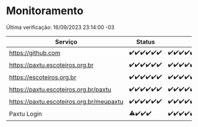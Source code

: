 # Monitoramento

Última verificação: 16/09/2023 23:14:00 -03

|Serviço|Status|Últimas 24h|
|---|---|---|
|https://github.com|<span title="2023-09-11: OK=5">✔️</span><span title="2023-09-12: OK=25">✔️</span><span title="2023-09-13: OK=31">✔️</span><span title="2023-09-14: OK=24">✔️</span><span title="2023-09-15: OK=24">✔️</span><span title="2023-09-16: OK=3">✔️</span>|<span title="16/09/2023 00:06:00 -03 : 200">✔️</span><span title="16/09/2023 01:07:00 -03 : 200">✔️</span><span title="16/09/2023 02:03:00 -03 : 200">✔️</span><span title="16/09/2023 03:07:00 -03 : 200">✔️</span><span title="16/09/2023 04:03:00 -03 : 200">✔️</span><span title="16/09/2023 05:07:00 -03 : 200">✔️</span><span title="16/09/2023 06:03:00 -03 : 200">✔️</span><span title="16/09/2023 07:04:00 -03 : 200">✔️</span><span title="16/09/2023 08:02:00 -03 : 200">✔️</span><span title="16/09/2023 09:09:00 -03 : 200">✔️</span><span title="16/09/2023 10:03:00 -03 : 200">✔️</span><span title="16/09/2023 11:03:00 -03 : 200">✔️</span><span title="16/09/2023 12:03:00 -03 : 200">✔️</span><span title="16/09/2023 13:06:00 -03 : 200">✔️</span><span title="16/09/2023 14:02:00 -03 : 200">✔️</span><span title="16/09/2023 15:06:00 -03 : 200">✔️</span><span title="16/09/2023 16:02:00 -03 : 200">✔️</span><span title="16/09/2023 17:04:00 -03 : 200">✔️</span><span title="16/09/2023 18:03:00 -03 : 200">✔️</span><span title="16/09/2023 19:03:00 -03 : 200">✔️</span><span title="16/09/2023 20:03:00 -03 : 200">✔️</span><span title="16/09/2023 21:30:00 -03 : 200">✔️</span><span title="16/09/2023 22:42:00 -03 : 200">✔️</span><span title="16/09/2023 23:14:00 -03 : 200">✔️</span>|
|https://paxtu.escoteiros.org.br|<span title="2023-09-11: OK=5">✔️</span><span title="2023-09-12: OK=25">✔️</span><span title="2023-09-13: OK=31">✔️</span><span title="2023-09-14: OK=24">✔️</span><span title="2023-09-15: OK=24">✔️</span><span title="2023-09-16: OK=3">✔️</span>|<span title="16/09/2023 00:06:00 -03 : 200">✔️</span><span title="16/09/2023 01:07:00 -03 : 200">✔️</span><span title="16/09/2023 02:03:00 -03 : 200">✔️</span><span title="16/09/2023 03:07:00 -03 : 200">✔️</span><span title="16/09/2023 04:03:00 -03 : 200">✔️</span><span title="16/09/2023 05:07:00 -03 : 200">✔️</span><span title="16/09/2023 06:03:00 -03 : 200">✔️</span><span title="16/09/2023 07:04:00 -03 : 200">✔️</span><span title="16/09/2023 08:02:00 -03 : 200">✔️</span><span title="16/09/2023 09:09:00 -03 : 200">✔️</span><span title="16/09/2023 10:03:00 -03 : 200">✔️</span><span title="16/09/2023 11:03:00 -03 : 200">✔️</span><span title="16/09/2023 12:03:00 -03 : 200">✔️</span><span title="16/09/2023 13:06:00 -03 : 200">✔️</span><span title="16/09/2023 14:02:00 -03 : 200">✔️</span><span title="16/09/2023 15:06:00 -03 : 200">✔️</span><span title="16/09/2023 16:02:00 -03 : 200">✔️</span><span title="16/09/2023 17:04:00 -03 : 200">✔️</span><span title="16/09/2023 18:03:00 -03 : 200">✔️</span><span title="16/09/2023 19:03:00 -03 : 200">✔️</span><span title="16/09/2023 20:03:00 -03 : 200">✔️</span><span title="16/09/2023 21:30:00 -03 : 200">✔️</span><span title="16/09/2023 22:42:00 -03 : 200">✔️</span><span title="16/09/2023 23:14:00 -03 : 200">✔️</span>|
|https://escoteiros.org.br|<span title="2023-09-11: OK=5">✔️</span><span title="2023-09-12: OK=25">✔️</span><span title="2023-09-13: OK=31">✔️</span><span title="2023-09-14: OK=24">✔️</span><span title="2023-09-15: OK=24">✔️</span><span title="2023-09-16: OK=3">✔️</span>|<span title="16/09/2023 00:06:00 -03 : 200">✔️</span><span title="16/09/2023 01:07:00 -03 : 200">✔️</span><span title="16/09/2023 02:03:00 -03 : 200">✔️</span><span title="16/09/2023 03:07:00 -03 : 200">✔️</span><span title="16/09/2023 04:03:00 -03 : 200">✔️</span><span title="16/09/2023 05:07:00 -03 : 200">✔️</span><span title="16/09/2023 06:03:00 -03 : 200">✔️</span><span title="16/09/2023 07:04:00 -03 : 200">✔️</span><span title="16/09/2023 08:02:00 -03 : 200">✔️</span><span title="16/09/2023 09:09:00 -03 : 200">✔️</span><span title="16/09/2023 10:03:00 -03 : 200">✔️</span><span title="16/09/2023 11:03:00 -03 : 200">✔️</span><span title="16/09/2023 12:03:00 -03 : 200">✔️</span><span title="16/09/2023 13:06:00 -03 : 200">✔️</span><span title="16/09/2023 14:02:00 -03 : 200">✔️</span><span title="16/09/2023 15:06:00 -03 : 200">✔️</span><span title="16/09/2023 16:02:00 -03 : 200">✔️</span><span title="16/09/2023 17:04:00 -03 : 200">✔️</span><span title="16/09/2023 18:03:00 -03 : 200">✔️</span><span title="16/09/2023 19:03:00 -03 : 200">✔️</span><span title="16/09/2023 20:03:00 -03 : 200">✔️</span><span title="16/09/2023 21:30:00 -03 : 200">✔️</span><span title="16/09/2023 22:42:00 -03 : 200">✔️</span><span title="16/09/2023 23:14:00 -03 : 200">✔️</span>|
|https://paxtu.escoteiros.org.br/paxtu|<span title="2023-09-11: OK=1">✔️</span><span title="2023-09-12: OK=25">✔️</span><span title="2023-09-13: OK=31">✔️</span><span title="2023-09-14: OK=24">✔️</span><span title="2023-09-15: OK=24">✔️</span><span title="2023-09-16: OK=3">✔️</span>|<span title="16/09/2023 00:06:00 -03 : 200">✔️</span><span title="16/09/2023 01:07:00 -03 : 200">✔️</span><span title="16/09/2023 02:03:00 -03 : 200">✔️</span><span title="16/09/2023 03:07:00 -03 : 200">✔️</span><span title="16/09/2023 04:03:00 -03 : 200">✔️</span><span title="16/09/2023 05:07:00 -03 : 200">✔️</span><span title="16/09/2023 06:03:00 -03 : 200">✔️</span><span title="16/09/2023 07:04:00 -03 : 200">✔️</span><span title="16/09/2023 08:02:00 -03 : 200">✔️</span><span title="16/09/2023 09:09:00 -03 : 200">✔️</span><span title="16/09/2023 10:04:00 -03 : 200">✔️</span><span title="16/09/2023 11:03:00 -03 : 200">✔️</span><span title="16/09/2023 12:03:00 -03 : 200">✔️</span><span title="16/09/2023 13:06:00 -03 : 200">✔️</span><span title="16/09/2023 14:02:00 -03 : 200">✔️</span><span title="16/09/2023 15:06:00 -03 : 200">✔️</span><span title="16/09/2023 16:02:00 -03 : 200">✔️</span><span title="16/09/2023 17:04:00 -03 : 200">✔️</span><span title="16/09/2023 18:03:00 -03 : 200">✔️</span><span title="16/09/2023 19:03:00 -03 : 200">✔️</span><span title="16/09/2023 20:03:00 -03 : 200">✔️</span><span title="16/09/2023 21:30:00 -03 : 200">✔️</span><span title="16/09/2023 22:42:00 -03 : 200">✔️</span><span title="16/09/2023 23:14:00 -03 : 200">✔️</span>|
|https://paxtu.escoteiros.org.br/meupaxtu|<span title="2023-09-11: OK=1">✔️</span><span title="2023-09-12: OK=25">✔️</span><span title="2023-09-13: OK=31">✔️</span><span title="2023-09-14: OK=24">✔️</span><span title="2023-09-15: OK=24">✔️</span><span title="2023-09-16: OK=3">✔️</span>|<span title="16/09/2023 00:06:00 -03 : 200">✔️</span><span title="16/09/2023 01:07:00 -03 : 200">✔️</span><span title="16/09/2023 02:03:00 -03 : 200">✔️</span><span title="16/09/2023 03:07:00 -03 : 200">✔️</span><span title="16/09/2023 04:03:00 -03 : 200">✔️</span><span title="16/09/2023 05:07:00 -03 : 200">✔️</span><span title="16/09/2023 06:03:00 -03 : 200">✔️</span><span title="16/09/2023 07:04:00 -03 : 200">✔️</span><span title="16/09/2023 08:02:00 -03 : 200">✔️</span><span title="16/09/2023 09:09:00 -03 : 200">✔️</span><span title="16/09/2023 10:04:00 -03 : 200">✔️</span><span title="16/09/2023 11:03:00 -03 : 200">✔️</span><span title="16/09/2023 12:03:00 -03 : 200">✔️</span><span title="16/09/2023 13:06:00 -03 : 200">✔️</span><span title="16/09/2023 14:02:00 -03 : 200">✔️</span><span title="16/09/2023 15:06:00 -03 : 200">✔️</span><span title="16/09/2023 16:02:00 -03 : 200">✔️</span><span title="16/09/2023 17:04:00 -03 : 200">✔️</span><span title="16/09/2023 18:03:00 -03 : 200">✔️</span><span title="16/09/2023 19:03:00 -03 : 200">✔️</span><span title="16/09/2023 20:03:00 -03 : 200">✔️</span><span title="16/09/2023 21:30:00 -03 : 200">✔️</span><span title="16/09/2023 22:42:00 -03 : 200">✔️</span><span title="16/09/2023 23:14:00 -03 : 200">✔️</span>|
|Paxtu Login|<span title="2023-09-13: OK=24, Falhas=6">⚠️</span><span title="2023-09-14: OK=24">✔️</span><span title="2023-09-15: OK=24">✔️</span><span title="2023-09-16: OK=3">✔️</span>|<span title="16/09/2023 00:06:00 -03 : 200">✔️</span><span title="16/09/2023 01:07:00 -03 : 200">✔️</span><span title="16/09/2023 02:03:00 -03 : 200">✔️</span><span title="16/09/2023 03:07:00 -03 : 200">✔️</span><span title="16/09/2023 04:03:00 -03 : 200">✔️</span><span title="16/09/2023 05:07:00 -03 : 200">✔️</span><span title="16/09/2023 06:03:00 -03 : 200">✔️</span><span title="16/09/2023 07:04:00 -03 : 200">✔️</span><span title="16/09/2023 08:02:00 -03 : 200">✔️</span><span title="16/09/2023 09:09:00 -03 : 200">✔️</span><span title="16/09/2023 10:04:00 -03 : 200">✔️</span><span title="16/09/2023 11:03:00 -03 : 200">✔️</span><span title="16/09/2023 12:03:00 -03 : 200">✔️</span><span title="16/09/2023 13:06:00 -03 : 200">✔️</span><span title="16/09/2023 14:02:00 -03 : 200">✔️</span><span title="16/09/2023 15:06:00 -03 : 200">✔️</span><span title="16/09/2023 16:02:00 -03 : 200">✔️</span><span title="16/09/2023 17:04:00 -03 : 200">✔️</span><span title="16/09/2023 18:03:00 -03 : 200">✔️</span><span title="16/09/2023 19:03:00 -03 : 200">✔️</span><span title="16/09/2023 20:03:00 -03 : 200">✔️</span><span title="16/09/2023 21:30:00 -03 : 200">✔️</span><span title="16/09/2023 22:42:00 -03 : 200">✔️</span><span title="16/09/2023 23:14:00 -03 : 200">✔️</span>|
